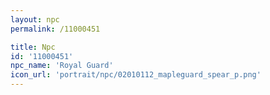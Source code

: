 ```yaml
---
layout: npc
permalink: /11000451

title: Npc
id: '11000451'
npc_name: 'Royal Guard'
icon_url: 'portrait/npc/02010112_mapleguard_spear_p.png'
---
```

